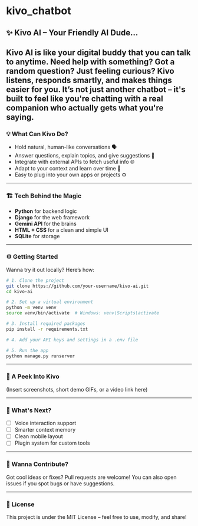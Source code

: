 # kivo_chatbot

## ✨ Kivo AI – Your Friendly AI Dude...

Kivo AI is like your digital buddy that you can talk to anytime. Need help with something? Got a random question? Just feeling curious? Kivo listens, responds smartly, and makes things easier for you. It’s not just another chatbot – it's built to feel like you're chatting with a real companion who actually gets what you're saying.
---

### 💡 What Can Kivo Do?

* Hold natural, human-like conversations 🗣️
* Answer questions, explain topics, and give suggestions 💬
* Integrate with external APIs to fetch useful info 🌐
* Adapt to your context and learn over time 🧠
* Easy to plug into your own apps or projects ⚙️

---

### 🏗️ Tech Behind the Magic

* **Python** for backend logic
* **Django** for the web framework
* **Gemini API** for the brains
* **HTML + CSS** for a clean and simple UI
* **SQLite** for storage

---

### ⚙️ Getting Started

Wanna try it out locally? Here’s how:

```bash
# 1. Clone the project
git clone https://github.com/your-username/kivo-ai.git
cd kivo-ai

# 2. Set up a virtual environment
python -m venv venv
source venv/bin/activate  # Windows: venv\Scripts\activate

# 3. Install required packages
pip install -r requirements.txt

# 4. Add your API keys and settings in a .env file

# 5. Run the app
python manage.py runserver
```

---

### 📸 A Peek Into Kivo

(Insert screenshots, short demo GIFs, or a video link here)

---

### 🔄 What's Next?

* [ ] Voice interaction support
* [ ] Smarter context memory
* [ ] Clean mobile layout
* [ ] Plugin system for custom tools

---

### 🤗 Wanna Contribute?

Got cool ideas or fixes? Pull requests are welcome! You can also open issues if you spot bugs or have suggestions.

---

### 📄 License

This project is under the MIT License – feel free to use, modify, and share!


